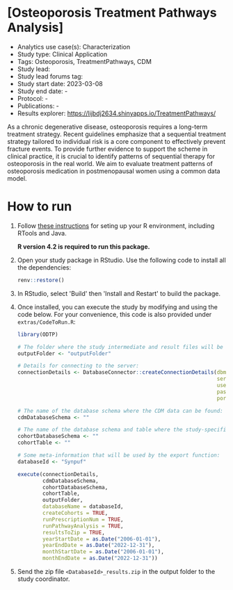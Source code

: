 [Osteoporosis Treatment Pathways Analysis]
=============
- Analytics use case(s): Characterization
- Study type: Clinical Application
- Tags: Osteoporosis, TreatmentPathways, CDM
- Study lead: 
- Study lead forums tag: 
- Study start date: 2023-03-08
- Study end date: -
- Protocol: -
- Publications: -
- Results explorer: https://lijbdj2634.shinyapps.io/TreatmentPathways/


 As a chronic degenerative disease, osteoporosis requires a long-term treatment strategy. Recent guidelines emphasize that a sequential treatment strategy tailored to individual risk is a core component to effectively prevent fracture events. To provide further evidence to support the scheme in clinical practice, it is crucial to identify patterns of sequential therapy for osteoporosis in the real world. We aim to evaluate treatment patterns of osteoporosis medication in postmenopausal women using a common data model.

How to run
==========
1. Follow [these instructions](https://ohdsi.github.io/Hades/rSetup.html) for seting up your R environment, including RTools and Java.

   **R version 4.2 is required to run this package.**

3. Open your study package in RStudio. Use the following code to install all the dependencies:

	```r
	renv::restore()
	```

4. In RStudio, select 'Build' then 'Install and Restart' to build the package.

3. Once installed, you can execute the study by modifying and using the code below. For your convenience, this code is also provided under `extras/CodeToRun.R`:

	```r
    library(ODTP)

    # The folder where the study intermediate and result files will be written:
    outputFolder <- "outputFolder"

    # Details for connecting to the server:
    connectionDetails <- DatabaseConnector::createConnectionDetails(dbms = "pdw",
                                                                    server = Sys.getenv("PDW_SERVER"),
                                                                    user = NULL,
                                                                    password = NULL,
                                                                    port = Sys.getenv("PDW_PORT"))

    # The name of the database schema where the CDM data can be found:
    cdmDatabaseSchema <- ""

    # The name of the database schema and table where the study-specific cohorts will be instantiated:
    cohortDatabaseSchema <- ""
    cohortTable <- ""

    # Some meta-information that will be used by the export function:
    databaseId <- "Synpuf"

    execute(connectionDetails,
            cdmDatabaseSchema,
            cohortDatabaseSchema,
            cohortTable,
            outputFolder,
            databaseName = databaseId,
            createCohorts = TRUE,
            runPrescriptionNum = TRUE,
            runPathwayAnalysis = TRUE,
            resultsToZip = TRUE,
            yearStartDate = as.Date("2006-01-01"),
            yearEndDate = as.Date("2022-12-31"),
            monthStartDate = as.Date("2006-01-01"),
            monthEndDate = as.Date("2022-12-31"))
    ```
4. Send the zip file ```<DatabaseId>_results.zip``` in the output folder to the study coordinator.
